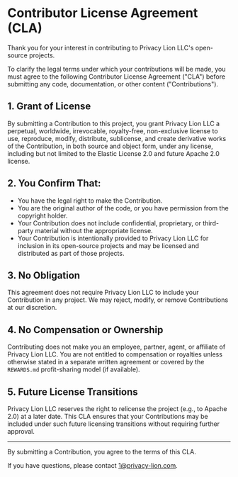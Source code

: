 # Contributor License Agreement (CLA)

Thank you for your interest in contributing to Privacy Lion LLC's open-source projects.

To clarify the legal terms under which your contributions will be made, you must agree to the following Contributor License Agreement ("CLA") before submitting any code, documentation, or other content ("Contributions").

## 1. Grant of License

By submitting a Contribution to this project, you grant Privacy Lion LLC a perpetual, worldwide, irrevocable, royalty-free, non-exclusive license to use, reproduce, modify, distribute, sublicense, and create derivative works of the Contribution, in both source and object form, under any license, including but not limited to the Elastic License 2.0 and future Apache 2.0 license.

## 2. You Confirm That:

- You have the legal right to make the Contribution.
- You are the original author of the code, or you have permission from the copyright holder.
- Your Contribution does not include confidential, proprietary, or third-party material without the appropriate license.
- Your Contribution is intentionally provided to Privacy Lion LLC for inclusion in its open-source projects and may be licensed and distributed as part of those projects.

## 3. No Obligation

This agreement does not require Privacy Lion LLC to include your Contribution in any project. We may reject, modify, or remove Contributions at our discretion.

## 4. No Compensation or Ownership

Contributing does not make you an employee, partner, agent, or affiliate of Privacy Lion LLC. You are not entitled to compensation or royalties unless otherwise stated in a separate written agreement or covered by the `REWARDS.md` profit-sharing model (if available).

## 5. Future License Transitions

Privacy Lion LLC reserves the right to relicense the project (e.g., to Apache 2.0) at a later date. This CLA ensures that your Contributions may be included under such future licensing transitions without requiring further approval.

---

By submitting a Contribution, you agree to the terms of this CLA.

If you have questions, please contact 1@privacy-lion.com.
